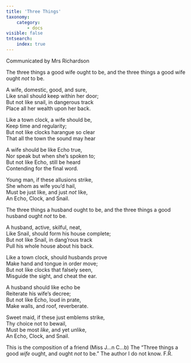 ```yaml
---
title: 'Three Things'
taxonomy:
    category:
        - docs
visible: false
tntsearch:
    index: true
---
```


<div class="author">Communicated by Mrs Richardson</div>

<span class="title">The three things a good wife ought to be, and the three things a good wife ought *not* to be.</span>

A wife, domestic, good, and sure,  
Like snail should keep within her door;  
But not like snail, in dangerous track  
Place all her wealth upon her back.  

Like a town clock, a wife should be,  
Keep time and regularity;  
But not like clocks harangue so clear  
That all the town the sound may hear

A wife should be like Echo true,  
Nor speak but when she’s spoken to;  
But not like Echo, still be heard  
Contending for the final word.  

Young man, if these allusions strike,  
She whom as wife you’d hail,  
Must be just like, and just *not* like,  
An Echo, Clock, and Snail.

<span class="title">The three things a husband ought to be, and the three things a good husband ought *not* to be.</span>

A husband, active, skilful, neat,  
Like Snail, should form his house complete;  
But not like Snail, in dang’rous track  
Pull his whole house about his back.  

Like a town clock, should husbands prove  
Make hand and tongue in order move;  
But not like clocks that falsely seen,  
Misguide the sight, and cheat the ear.

A husband should like echo be  
Reiterate his wife’s decree;  
But not like Echo, loud in prate,  
Make walls, and roof, reverberate.  

Sweet maid, if these just emblems strike,  
Thy choice not to bewail,  
Must be most *like*, and yet *un*like,  
An Echo, Clock, and Snail.

This is the composition of a friend (Miss J...n C...b) The “Three things a good *wife* ought, and ought *not* to be.” The author I do not know. F.R.
